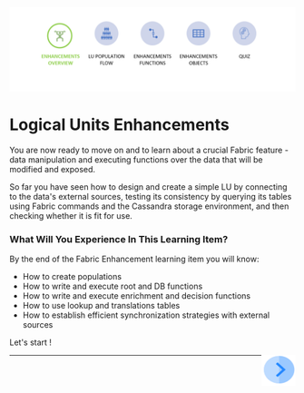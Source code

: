 ![](/academy/Training_Level_1/05_LU_Enhancements/images/EnhancementOverviewState.PNG)


# Logical Units Enhancements

You are now ready to move on and to learn about a crucial Fabric feature - data manipulation and executing functions over the data that will be modified and exposed. 

So far you have seen how to design and create a simple LU by connecting to the data's external sources, testing its consistency by querying its tables using Fabric commands and the Cassandra storage environment, and then checking whether it is fit for use. 

 

### What Will You Experience In This Learning Item?

By the end of the Fabric Enhancement learning item you will know:

- How to create populations
- How to write and execute root and DB functions 
- How to write and execute enrichment and decision functions
- How to use lookup and translations tables
- How to establish efficient synchronization strategies with external sources

 

Let's start !

[<img align="right" width="60" height="54" src="/articles/images/Next.png">](/academy/Training_Level_1/05_LU_Enhancements/02_LU_Enhancements_PopulationMap_flow.md)

------

